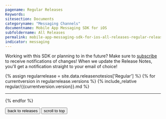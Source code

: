 ```yaml
---
pagename: Regular Releases
Keywords:
sitesection: Documents
categoryname: "Messaging Channels"
documentname: Mobile App Messaging SDK for iOS
subfoldername: All Releases
permalink: mobile-app-messaging-sdk-for-ios-all-releases-regular-releases.html
indicator: messaging
---
```


<div class="notice">Working with this SDK or planning to in the future? Make sure to <a href="https://visualping.io/?url=developers.liveperson.com/mobile-app-messaging-sdk-for-ios-all-releases-regular-releases.html&mode=web&css=post-content">subscribe</a> to receive notifications of changes! When we update the Release Notes, you'll get a notification straight to your email of choice!</div>

{% assign regularrelease = site.data.releasenotesios['Regular'] %}
{% for currentversion in regularrelease.versions %}
{% include_relative regular/{{currentversion.version}}.md %}
<hr/>
{% endfor %}


<button onclick="location.href='mobile-app-messaging-sdk-for-ios-all-releases.html'" type="button">back to releases</button> <button onclick="window.scrollTo(0, 0);"> scroll to top </button>